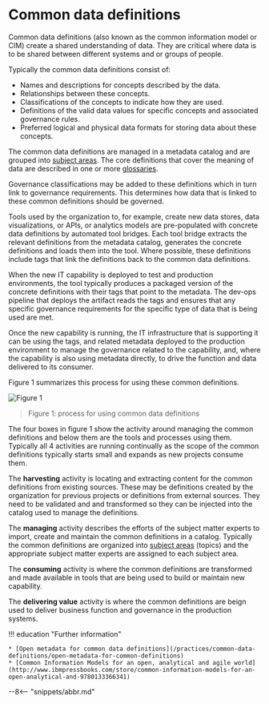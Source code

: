 <!-- SPDX-License-Identifier: CC-BY-4.0 -->
<!-- Copyright Contributors to the ODPi Egeria project. -->

# Common data definitions

Common data definitions (also known as the common information model or CIM) create a shared understanding of data. They are critical where data is to be shared between different systems and or groups of people.

Typically the common data definitions consist of:

* Names and descriptions for concepts described by the data.
* Relationships between these concepts.
* Classifications of the concepts to indicate how they are used.
* Definitions of the valid data values for specific concepts and associated governance rules.
* Preferred logical and physical data formats for storing data about these concepts.

The common data definitions are managed in a metadata catalog and are grouped into [subject areas](/concepts/subject-area).  The core definitions that cover the meaning of data are described in one or more [glossaries](/practices/common-data-definitions/anatomy-of-a-glossary). 

Governance classifications may be added to these definitions which in turn link to governance requirements.   This determines how data that is linked to these common definitions should be governed.

Tools used by the organization to, for example, create new data stores, data visualizations, or APIs, or analytics models are pre-populated with concrete data definitions by automated tool bridges. Each tool bridge extracts the relevant definitions from the metadata catalog, generates the concrete definitions and loads them into the tool.  Where possible, these definitions include tags that link the definitions back to the common data definitions.

When the new IT capability is deployed to test and production environments, the tool typically produces a packaged version of the concrete definitions with their tags that point to the metadata. The dev-ops pipeline that deploys the artifact reads the tags and ensures that any specific governance requirements for the specific type of data that is being used are met.

Once the new capability is running, the IT infrastructure that is supporting it can be using the tags, and related metadata deployed to the production environment to manage the governance related to the capability, and, where the capability is also using metadata directly, to drive the function and data delivered to its consumer.

Figure 1 summarizes this process for using these common definitions.

![Figure 1](using-common-data-definitions.png)
> Figure 1: process for using common data definitions

The four boxes in figure 1 show the activity around managing the common definitions and below them are the tools and processes using them.  Typically all 4 activities are running continually as the scope of the common definitions typically starts small and expands as new projects consume them.

The **harvesting** activity is locating and extracting content for the common definitions from existing sources. These may be definitions created by the organization for previous projects or definitions from external sources. They need to be validated and and transformed so they can be injected into the catalog used to manage the definitions.

The **managing** activity describes the efforts of the subject matter experts to import, create and maintain the common definitions in a catalog.  Typically the common definitions are organized into [subject areas](/practices/coco-pharmaceuticals/scenarios/defining-subject-areas/overview) (topics) and the appropriate subject matter experts are assigned to each subject area.

The **consuming** activity is where the common definitions are transformed and made available in tools that are being used to build or maintain new capability.

The **delivering value** activity is where the common definitions are beign used to deliver business function and governance in the production systems.

!!! education "Further information"

    * [Open metadata for common data definitions](/practices/common-data-definitions/open-metadata-for-common-definitions)
    * [Common Information Models for an open, analytical and agile world](http://www.ibmpressbooks.com/store/common-information-models-for-an-open-analytical-and-9780133366341)


--8<-- "snippets/abbr.md"
